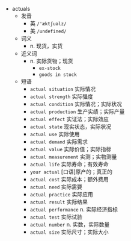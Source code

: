 - actuals
  - 发音
    - 英 `/'æktʃuəlz/`
    - 美 `/undefined/`
  - 词义
    - n. 现货，实货
  - 近义词
    - n. 实际货物；现货
      - `ex-stock`
      - `goods in stock`
  - 短语
    - `actual situation` 实际情况 
    - `actual strength` 实际强度 
    - `actual condition` 实际情况；实际状况 
    - `actual production` 生产实绩；实际产量 
    - `actual effect` 实证法；实际效应 
    - `actual state` 现实状态，实际状况 
    - `actual use` 实际使用 
    - `actual demand` 实际需求 
    - `actual value` 实际价值；实际指标 
    - `actual measurement` 实测；实物测量 
    - `actual life` 实际寿命；有效寿命 
    - `your actual` [口语]原产的；真正的 
    - `actual cost` 实际成本；额外费用 
    - `actual need` 实际需要 
    - `actual practice` 实际应用 
    - `actual result` 实际结果 
    - `actual performance` n. 实际经济指标 
    - `actual test` 实际试验 
    - `actual number` n. 实数，实际数量 
    - `actual size` 实际尺寸；实际大小 
